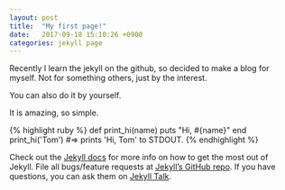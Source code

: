 ```yaml
---
layout: post
title:  "My first page!"
date:   2017-09-18 15:10:26 +0900
categories: jekyll page
---
```

Recently I learn the jekyll on the github, so decided to make a blog for myself.
Not for something others, just by the interest.

You can also do it by yourself.

It is amazing, so simple.

{% highlight ruby %}
def print_hi(name)
  puts "Hi, #{name}"
end
print_hi('Tom')
#=> prints 'Hi, Tom' to STDOUT.
{% endhighlight %}

Check out the [Jekyll docs][jekyll-docs] for more info on how to get the most out of Jekyll. File all bugs/feature requests at [Jekyll’s GitHub repo][jekyll-gh]. If you have questions, you can ask them on [Jekyll Talk][jekyll-talk].

[jekyll-docs]: https://jekyllrb.com/docs/home
[jekyll-gh]:   https://github.com/jekyll/jekyll
[jekyll-talk]: https://talk.jekyllrb.com/
